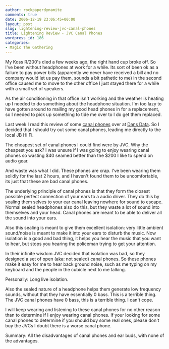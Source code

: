 ```yaml
---
author: rockpaperdynamite
comments: true
date: 2006-12-19 23:06:45+00:00
layout: post
slug: lightening-review-jvc-canal-phones
title: Lightening Review - JVC Canal Phones
wordpress_id: 186
categories:
- Magic The Gathering
---
```


My Koss R/200's died a few weeks ago, the right hand cup broke off. So I've been without headphones at work for a while. Its sort of been ok as a failure to pay power bills (apparently we never have received a bill and no company would let us pay them, sounds a bit pathetic to me) in the second office caused me to move to the other office I just stayed there for a while with a small set of speakers.

As the air conditioning in that office isn't working and the weather is heating up I needed to do something about the headphone situation. I'm too lazy to have gotten around to mailing my good head phones in for a replacement, so I needed to pick up something to tide me over to I do get them replaced.<!-- more -->

Last week I read this review of some [canal phones](http://www.dansdata.com/canalphones.htm) over at [Dans Data](http://www.dansdata.com/). So I decided that I should try out some canal phones, leading me directly to the local JB Hi Fi.

The cheapest set of canal phones I could find were by JVC. Why the cheapest you ask? I was unsure if I was going to enjoy wearing canal phones so wasting $40 seamed better than the $200 I like to spend on audio gear.

And waste was what I did. These phones are crap. I've been wearing them solidly for the last 2 hours, and I haven't found them to be uncomfortable, its just that these are bad canal phones.

The underlying principle of canal phones is that they form the closest possible perfect connection of your ears to a audio driver. They do this by sealing them selves to your ear canal leaving nowhere for sound to escape. Normal sealed headphones also do this, but they waste a lot of sound into themselves and your head. Canal phones are meant to be able to deliver all the sound into your ears.

Also this sealing is meant to give them excellent isolation: very little ambient sound/noise is meant to make it into your ears to disturb the music. Now isolation is a good and bad thing, it helps you hear the music that you want to hear, but stops you hearing the policeman trying to get your attention.

In their infinite wisdom JVC decided that isolation was bad, so they designed a set of open (aka: not sealed) canal phones. So these phones make it easy for me to hear back ground noise, such as me typing on my keyboard and the people in the cubicle next to me talking.

Personally: Long live isolation.

Also the sealed nature of a headphone helps them generate low frequency sounds, without that they have essentially 0 bass. This is a terrible thing. The JVC canal phones have 0 bass, this is a terrible thing. I can't cope.

I will keep wearing and listening to these canal phones for no other reason than to determine if I enjoy wearing canal phones. If your looking for some canal phones to determine if you should buy some real ones, please don't buy the JVCs I doubt there is a worse canal phone.

Summary: All the disadvantages of canal phones and ear buds, with none of the advantages.

<Will edit soon with model number>
